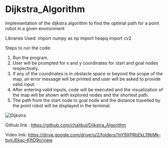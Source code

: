 # Dijkstra_Algorithm
Implementation of the dijkstra algorithm to find the optimal path for a point robot in a given environment

Libraries Used:
	import numpy as np
	import heapq
	import cv2
	
Steps to run the code:
1. Run the program.
2. User will be prompted for x and y coordinates for start and goal nodes respectively.
3. If any of the coordinates is in obstacle space or beyond the scope of the map, an error message will be printed and user will be asked to provide valid input.
4. After entering valid inputs, code will be executed and the visualization of the map will be shown with explored nodes and the shortest path.
5. The path from the start node to goal node and the distance travelled by the point robot will be displayed in the terminal.

![Dijkstra](https://github.com/chaitkul/Dijkstra_Algorithm/assets/127642282/4da7fedc-8799-463a-a487-645179888a54)


Github link : https://github.com/chaitkul/Dijkstra_Algorithm

Video link: https://drive.google.com/drive/u/2/folders/1nY9XPRbEkL19bMk-byjlJEkac-KftD9n/view
